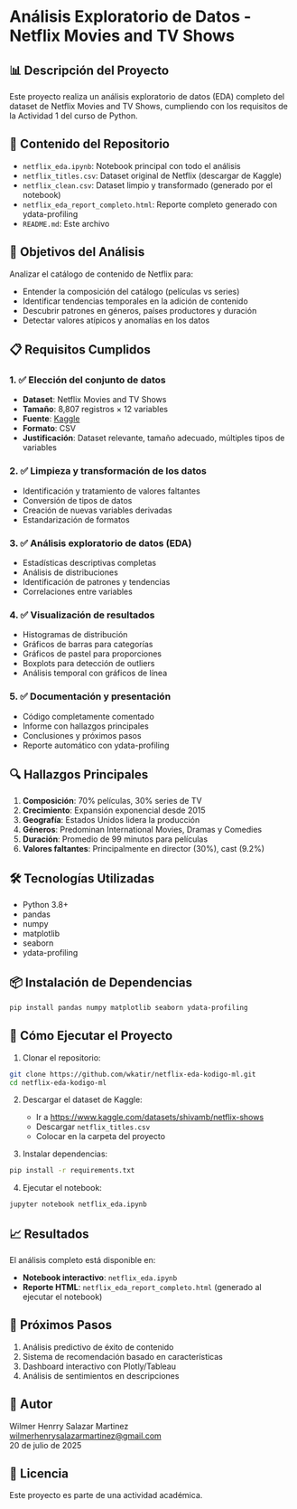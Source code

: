 # Análisis Exploratorio de Datos - Netflix Movies and TV Shows

## 📊 Descripción del Proyecto
Este proyecto realiza un análisis exploratorio de datos (EDA) completo del dataset de Netflix Movies and TV Shows, cumpliendo con los requisitos de la Actividad 1 del curso de Python.

## 📁 Contenido del Repositorio
- `netflix_eda.ipynb`: Notebook principal con todo el análisis
- `netflix_titles.csv`: Dataset original de Netflix (descargar de Kaggle)
- `netflix_clean.csv`: Dataset limpio y transformado (generado por el notebook)
- `netflix_eda_report_completo.html`: Reporte completo generado con ydata-profiling
- `README.md`: Este archivo

## 🎯 Objetivos del Análisis
Analizar el catálogo de contenido de Netflix para:
- Entender la composición del catálogo (películas vs series)
- Identificar tendencias temporales en la adición de contenido
- Descubrir patrones en géneros, países productores y duración
- Detectar valores atípicos y anomalías en los datos

## 📋 Requisitos Cumplidos

### 1. ✅ Elección del conjunto de datos
- **Dataset**: Netflix Movies and TV Shows
- **Tamaño**: 8,807 registros × 12 variables
- **Fuente**: [Kaggle](https://www.kaggle.com/datasets/shivamb/netflix-shows)
- **Formato**: CSV
- **Justificación**: Dataset relevante, tamaño adecuado, múltiples tipos de variables

### 2. ✅ Limpieza y transformación de los datos
- Identificación y tratamiento de valores faltantes
- Conversión de tipos de datos
- Creación de nuevas variables derivadas
- Estandarización de formatos

### 3. ✅ Análisis exploratorio de datos (EDA)
- Estadísticas descriptivas completas
- Análisis de distribuciones
- Identificación de patrones y tendencias
- Correlaciones entre variables

### 4. ✅ Visualización de resultados
- Histogramas de distribución
- Gráficos de barras para categorías
- Gráficos de pastel para proporciones
- Boxplots para detección de outliers
- Análisis temporal con gráficos de línea

### 5. ✅ Documentación y presentación
- Código completamente comentado
- Informe con hallazgos principales
- Conclusiones y próximos pasos
- Reporte automático con ydata-profiling

## 🔍 Hallazgos Principales

1. **Composición**: 70% películas, 30% series de TV
2. **Crecimiento**: Expansión exponencial desde 2015
3. **Geografía**: Estados Unidos lidera la producción
4. **Géneros**: Predominan International Movies, Dramas y Comedies
5. **Duración**: Promedio de 99 minutos para películas
6. **Valores faltantes**: Principalmente en director (30%), cast (9.2%)

## 🛠️ Tecnologías Utilizadas
- Python 3.8+
- pandas
- numpy
- matplotlib
- seaborn
- ydata-profiling

## 📦 Instalación de Dependencias
```bash
pip install pandas numpy matplotlib seaborn ydata-profiling
```

## 🚀 Cómo Ejecutar el Proyecto

1. Clonar el repositorio:
```bash
git clone https://github.com/wkatir/netflix-eda-kodigo-ml.git
cd netflix-eda-kodigo-ml
```

2. Descargar el dataset de Kaggle:
   - Ir a https://www.kaggle.com/datasets/shivamb/netflix-shows
   - Descargar `netflix_titles.csv`
   - Colocar en la carpeta del proyecto

3. Instalar dependencias:
```bash
pip install -r requirements.txt
```

4. Ejecutar el notebook:
```bash
jupyter notebook netflix_eda.ipynb
```

## 📈 Resultados
El análisis completo está disponible en:
- **Notebook interactivo**: `netflix_eda.ipynb`
- **Reporte HTML**: `netflix_eda_report_completo.html` (generado al ejecutar el notebook)

## 🔮 Próximos Pasos
1. Análisis predictivo de éxito de contenido
2. Sistema de recomendación basado en características
3. Dashboard interactivo con Plotly/Tableau
4. Análisis de sentimientos en descripciones

## 👤 Autor
Wilmer Henrry Salazar Martinez  
wilmerhenrysalazarmartinez@gmail.com  
20 de julio de 2025

## 📄 Licencia
Este proyecto es parte de una actividad académica.
